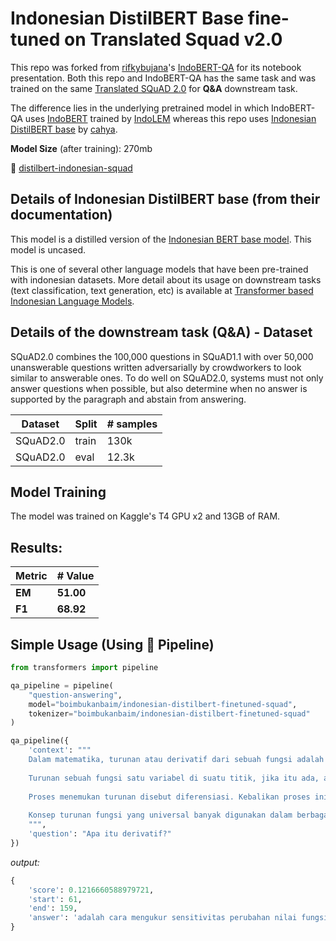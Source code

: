 # Indonesian DistilBERT Base fine-tuned on Translated Squad v2.0

This repo was forked from [rifkybujana](https://github.com/rifkybujana)'s [IndoBERT-QA](https://github.com/rifkybujana/IndoBERT-QA) for its notebook presentation. Both this repo and IndoBERT-QA has the same task and was trained on the same [Translated SQuAD 2.0](https://github.com/Wikidepia/indonesian_datasets/tree/master/question-answering/squad) for **Q&A** downstream task.

The difference lies in the underlying pretrained model in which IndoBERT-QA uses [IndoBERT](https://huggingface.co/indolem/indobert-base-uncased) trained by [IndoLEM](https://indolem.github.io/) whereas this repo uses [Indonesian DistilBERT base](https://huggingface.co/cahya/distilbert-base-indonesian) by [cahya](https://huggingface.co/cahya).

**Model Size** (after training): 270mb

 🤗 [distilbert-indonesian-squad](https://huggingface.co/boimbukanbaim/distilbert-indonesian-squad)

## Details of Indonesian DistilBERT base (from their documentation)

This model is a distilled version of the [Indonesian BERT base model](https://huggingface.co/cahya/bert-base-indonesian-1.5G). This model is uncased.

This is one of several other language models that have been pre-trained with indonesian datasets. More detail about its usage on downstream tasks (text classification, text generation, etc) is available at [Transformer based Indonesian Language Models](https://github.com/cahya-wirawan/indonesian-language-models/tree/master/Transformers).

## Details of the downstream task (Q&A) - Dataset

SQuAD2.0 combines the 100,000 questions in SQuAD1.1 with over 50,000 unanswerable questions written adversarially by crowdworkers to look similar to answerable ones. To do well on SQuAD2.0, systems must not only answer questions when possible, but also determine when no answer is supported by the paragraph and abstain from answering.

| Dataset  | Split | # samples |
| -------- | ----- | --------- |
| SQuAD2.0 | train | 130k      |
| SQuAD2.0 | eval  | 12.3k     |

## Model Training

The model was trained on Kaggle's T4 GPU x2 and 13GB of RAM.

## Results:

| Metric | # Value   |
| ------ | --------- |
| **EM** | **51.00** |
| **F1** | **68.92** |

## Simple Usage (Using 🤗 Pipeline)

```py
from transformers import pipeline

qa_pipeline = pipeline(
    "question-answering",
    model="boimbukanbaim/indonesian-distilbert-finetuned-squad",
    tokenizer="boimbukanbaim/indonesian-distilbert-finetuned-squad"
)

qa_pipeline({
    'context': """
    Dalam matematika, turunan atau derivatif dari sebuah fungsi adalah cara mengukur sensitivitas perubahan nilai fungsi terhadap perubahan pada nilai variabelnya. Sebagai contoh, turunan dari posisi sebuah benda bergerak terhadap waktu mengukur kecepatan benda bergerak ketika waktu berjalan. Turunan adalah alat penting dalam kalkulus.
    
    Turunan sebuah fungsi satu variabel di suatu titik, jika itu ada, adalah kemiringan dari garis singgung dari grafik fungsi di titik tersebut. Garis singgung adalah hampiran (aproksimasi) linear terbaik dari fungsi di sekitar titik tersebut. Konsep turunan dapat diperumum untuk fungsi multivariabel. Dalam perumuman ini, turunan dianggap sebagai transformasi linear, dengan translasi yang sesuai, menghasilkan hampiran linear dari grafik fungsi multivariabel tersebut. Matriks Jacobi adalah matriks yang merepresentasikan transformasi linear terhadap suatu basis yang ditentukan. Matriks ini dapat ditentukan dengan turunan parsial dari variabel-variabel independen. Pada fungsi multivariabel bernilai real, matriks Jacobi tereduksi menjadi vektor gradien.
    
    Proses menemukan turunan disebut diferensiasi. Kebalikan proses ini disebut dengan antiturunan. Teorema fundamental kalkulus menyatakan hubungan diferensiasi dengan integrasi. Turunan dan integral adalah dua operasi dasar dalam kalkulus satu-variabel.
    
    Konsep turunan fungsi yang universal banyak digunakan dalam berbagai cabang matematika maupun bidang ilmu yang lain. Dalam bidang ekonomi, turunan digunakan untuk menghitung biaya marginal, total penerimaan, dan biaya produksi. Bidang biologi menggunakan turunan untuk menghitung laju pertumbuhan mikroorganisme, dalam bidang fisika untuk menghitung kepadatan kawat, dalam bidang kimia untuk menghitung laju pemisahan, dalam bidang geografi untuk menghitung laju pertumbuhan penduduk, dan masih banyak lagi.
    """,
    'question': "Apa itu derivatif?"
})
```

*output:*

```py
{
    'score': 0.1216660588979721,
    'start': 61,
    'end': 159,
    'answer': 'adalah cara mengukur sensitivitas perubahan nilai fungsi terhadap perubahan pada nilai variabelnya'
}
```